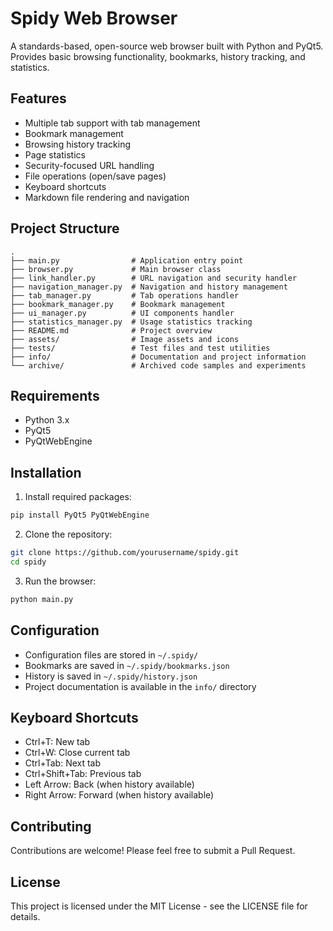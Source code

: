 # Spidy Web Browser

A standards-based, open-source web browser built with Python and PyQt5. Provides basic browsing functionality, bookmarks, history tracking, and statistics.

## Features

- Multiple tab support with tab management
- Bookmark management
- Browsing history tracking
- Page statistics
- Security-focused URL handling
- File operations (open/save pages)
- Keyboard shortcuts
- Markdown file rendering and navigation

## Project Structure

```
.
├── main.py                # Application entry point
├── browser.py             # Main browser class
├── link_handler.py        # URL navigation and security handler
├── navigation_manager.py  # Navigation and history management
├── tab_manager.py         # Tab operations handler
├── bookmark_manager.py    # Bookmark management
├── ui_manager.py          # UI components handler
├── statistics_manager.py  # Usage statistics tracking
├── README.md              # Project overview
├── assets/                # Image assets and icons
├── tests/                 # Test files and test utilities
├── info/                  # Documentation and project information
└── archive/               # Archived code samples and experiments
```

## Requirements

- Python 3.x
- PyQt5
- PyQtWebEngine

## Installation

1. Install required packages:
```bash
pip install PyQt5 PyQtWebEngine
```

2. Clone the repository:
```bash
git clone https://github.com/yourusername/spidy.git
cd spidy
```

3. Run the browser:
```bash
python main.py
```

## Configuration

- Configuration files are stored in `~/.spidy/`
- Bookmarks are saved in `~/.spidy/bookmarks.json`
- History is saved in `~/.spidy/history.json`
- Project documentation is available in the `info/` directory

## Keyboard Shortcuts

- Ctrl+T: New tab
- Ctrl+W: Close current tab
- Ctrl+Tab: Next tab
- Ctrl+Shift+Tab: Previous tab
- Left Arrow: Back (when history available)
- Right Arrow: Forward (when history available)

## Contributing

Contributions are welcome! Please feel free to submit a Pull Request.

## License

This project is licensed under the MIT License - see the LICENSE file for details.

